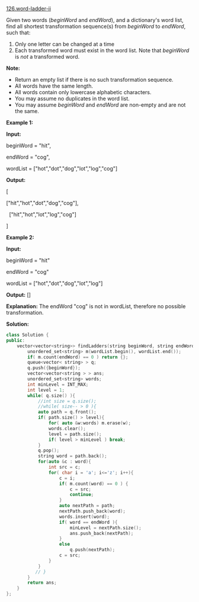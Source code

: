 [126.word-ladder-ii](https://leetcode.com/problems/word-ladder-ii/)  

Given two words (_beginWord_ and _endWord_), and a dictionary's word list, find all shortest transformation sequence(s) from _beginWord_ to _endWord_, such that:

1.  Only one letter can be changed at a time
2.  Each transformed word must exist in the word list. Note that _beginWord_ is _not_ a transformed word.

**Note:**

*   Return an empty list if there is no such transformation sequence.
*   All words have the same length.
*   All words contain only lowercase alphabetic characters.
*   You may assume no duplicates in the word list.
*   You may assume _beginWord_ and _endWord_ are non-empty and are not the same.

**Example 1:**

  
**Input:**
  
beginWord = "hit",
  
endWord = "cog",
  
wordList = \["hot","dot","dog","lot","log","cog"\]
  

  
**Output:**
  
\[
  
  \["hit","hot","dot","dog","cog"\],
  
  \["hit","hot","lot","log","cog"\]
  
\]
  

**Example 2:**

  
**Input:**
  
beginWord = "hit"
  
endWord = "cog"
  
wordList = \["hot","dot","dog","lot","log"\]
  

  
**Output:** \[\]
  

  
**Explanation:** The endWord "cog" is not in wordList, therefore no possible transformation.  



**Solution:**  

```cpp
class Solution {
public:
    vector<vector<string>> findLadders(string beginWord, string endWord, vector<string>& wordList) {
        unordered_set<string> m(wordList.begin(), wordList.end());
        if( m.count(endWord) == 0 ) return {};
        queue<vector< string> > q;
        q.push({beginWord});
        vector<vector<string > > ans;
        unordered_set<string> words;
        int minLevel = INT_MAX;
        int level = 1;
        while( q.size() ){
            //int size = q.size();
            //while( size-- > 0 ){
            auto path = q.front();
            if( path.size() > level){
                for( auto &w:words) m.erase(w);
                words.clear();
                level = path.size();
                if( level > minLevel ) break;
            }
            q.pop();
            string word = path.back();
            for(auto &c : word){
                int src = c;
                for( char i = 'a'; i<='z'; i++){
                    c = i;
                    if( m.count(word) == 0 ) {
                        c = src;
                        continue;
                    }
                    auto nextPath = path;
                    nextPath.push_back(word);
                    words.insert(word);
                    if( word == endWord ){
                        minLevel = nextPath.size();
                        ans.push_back(nextPath);
                    }
                    else
                        q.push(nextPath);
                    c = src;
                }
            }
           // }
        }
        return ans;
    }
};
```
      